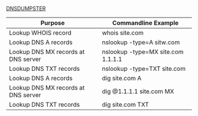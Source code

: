 [DNSDUMPSTER](https://dnsdumpster.com/)





|                Purpose               |           Commandline Example            |
|--------------------------------------|------------------------------------------|
| Lookup WHOIS record	               |  whois site.com                          |
| Lookup DNS A records	               |  nslookup -type=A sitw.com               |
| Lookup DNS MX records at DNS server  |  nslookup -type=MX site.com 1.1.1.1      |
| Lookup DNS TXT records	       |  nslookup -type=TXT site.com             |   
| Lookup DNS A records	               |  dig site.com A                          |
| Lookup DNS MX records at DNS server  |  dig @1.1.1.1 site.com MX                |
| Lookup DNS TXT records               |  dig site.com TXT                        |

